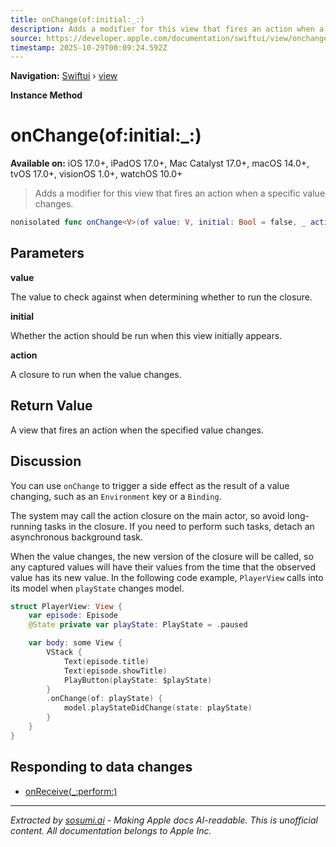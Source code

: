 ```yaml
---
title: onChange(of:initial:_:)
description: Adds a modifier for this view that fires an action when a specific value changes.
source: https://developer.apple.com/documentation/swiftui/view/onchange(of:initial:_:)
timestamp: 2025-10-29T00:09:24.592Z
---
```


**Navigation:** [Swiftui](/documentation/swiftui) › [view](/documentation/swiftui/view)

**Instance Method**

# onChange(of:initial:_:)

**Available on:** iOS 17.0+, iPadOS 17.0+, Mac Catalyst 17.0+, macOS 14.0+, tvOS 17.0+, visionOS 1.0+, watchOS 10.0+

> Adds a modifier for this view that fires an action when a specific value changes.

```swift
nonisolated func onChange<V>(of value: V, initial: Bool = false, _ action: @escaping () -> Void) -> some View where V : Equatable
```

## Parameters

**value**

The value to check against when determining whether to run the closure.



**initial**

Whether the action should be run when this view initially appears.



**action**

A closure to run when the value changes.



## Return Value

A view that fires an action when the specified value changes.

## Discussion

You can use `onChange` to trigger a side effect as the result of a value changing, such as an `Environment` key or a `Binding`.

The system may call the action closure on the main actor, so avoid long-running tasks in the closure. If you need to perform such tasks, detach an asynchronous background task.

When the value changes, the new version of the closure will be called, so any captured values will have their values from the time that the observed value has its new value. In the following code example, `PlayerView` calls into its model when `playState` changes model.

```swift
struct PlayerView: View {
    var episode: Episode
    @State private var playState: PlayState = .paused

    var body: some View {
        VStack {
            Text(episode.title)
            Text(episode.showTitle)
            PlayButton(playState: $playState)
        }
        .onChange(of: playState) {
            model.playStateDidChange(state: playState)
        }
    }
}
```

## Responding to data changes

- [onReceive(_:perform:)](/documentation/swiftui/view/onreceive(_:perform:))

---

*Extracted by [sosumi.ai](https://sosumi.ai) - Making Apple docs AI-readable.*
*This is unofficial content. All documentation belongs to Apple Inc.*
